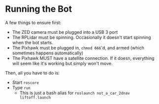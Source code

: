 # Running the Bot

A few things to ensure first:
* The ZED camera must be plugged into a USB 3 port
* The RPLidar must be spinning. Occasionally it doesn't start spinning when the bot starts.
* The Pixhawk must be plugged in, `chmod 666`'d, and armed (which sometimes happens automatically)
* The Pixhawk MUST have a satellite connection. If it doesn, everything will seem like it's working but simply won't move.

Then, all you have to do is:
* Start `roscore`
* Type `run` 
  * This is just a bash alias for `roslaunch not_a_car_2dnav liftoff.launch`


